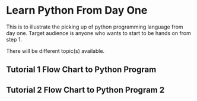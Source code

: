 # Learn Python From Day One 

This is to illustrate the picking up of python programming language from day one. Target audience is anyone who wants to start to be hands on from step 1. 

There will be different topic(s) available. 


## Tutorial 1 Flow Chart to Python Program 

## Tutorial 2 Flow Chart to Python Program 2 
